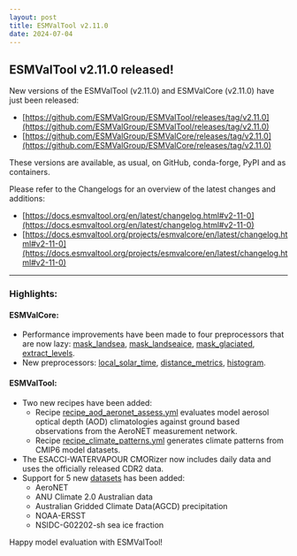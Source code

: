 ```yaml
---
layout: post
title: ESMValTool v2.11.0
date: 2024-07-04
---
```


## ESMValTool v2.11.0 released!

New versions of the ESMValTool (v2.11.0) and ESMValCore (v2.11.0) have just been released:
-	[https://github.com/ESMValGroup/ESMValTool/releases/tag/v2.11.0](https://github.com/ESMValGroup/ESMValTool/releases/tag/v2.11.0)
-	[https://github.com/ESMValGroup/ESMValCore/releases/tag/v2.11.0](https://github.com/ESMValGroup/ESMValCore/releases/tag/v2.11.0) 

These versions are available, as usual, on GitHub, conda-forge, PyPI and as containers. 

Please refer to the Changelogs for an overview of the latest changes and additions:
-	[https://docs.esmvaltool.org/en/latest/changelog.html#v2-11-0](https://docs.esmvaltool.org/en/latest/changelog.html#v2-11-0)
-	[https://docs.esmvaltool.org/projects/esmvalcore/en/latest/changelog.html#v2-11-0](https://docs.esmvaltool.org/projects/esmvalcore/en/latest/changelog.html#v2-11-0) 

-------------------

### Highlights:
#### ESMValCore:

- Performance improvements have been made to four preprocessors that are now lazy: [mask_landsea](https://docs.esmvaltool.org/projects/ESMValCore/en/latest/api/esmvalcore.preprocessor.html#esmvalcore.preprocessor.mask_landsea), [mask_landseaice](https://docs.esmvaltool.org/projects/ESMValCore/en/latest/api/esmvalcore.preprocessor.html#esmvalcore.preprocessor.mask_landseaice), [mask_glaciated](https://docs.esmvaltool.org/projects/ESMValCore/en/latest/api/esmvalcore.preprocessor.html#esmvalcore.preprocessor.mask_glaciated), [extract_levels](https://docs.esmvaltool.org/projects/ESMValCore/en/latest/api/esmvalcore.preprocessor.html#esmvalcore.preprocessor.extract_levels).
- New preprocessors: [local_solar_time](https://docs.esmvaltool.org/projects/ESMValCore/en/latest/api/esmvalcore.preprocessor.html#esmvalcore.preprocessor.local_solar_time), [distance_metrics](https://docs.esmvaltool.org/projects/ESMValCore/en/latest/api/esmvalcore.preprocessor.html#esmvalcore.preprocessor.distance_metric), [histogram](https://docs.esmvaltool.org/projects/ESMValCore/en/latest/api/esmvalcore.preprocessor.html#esmvalcore.preprocessor.histogram).

#### ESMValTool:

- Two new recipes have been added:
  * Recipe [recipe_aod_aeronet_assess.yml](https://docs.esmvaltool.org/en/latest/recipes/recipe_aod_aeronet_assess.html) evaluates model aerosol optical depth (AOD) climatologies against ground based observations from the AeroNET measurement network.
  * Recipe [recipe_climate_patterns.yml](https://docs.esmvaltool.org/en/latest/recipes/recipe_climate_patterns.html) generates climate patterns from CMIP6 model datasets.
- The ESACCI-WATERVAPOUR CMORizer now includes daily data and uses the officially released CDR2 data.
- Support for 5 new [datasets](https://docs.esmvaltool.org/en/latest/input.html#supported-datasets-for-which-a-cmorizer-script-is-available) has been added:
  * AeroNET
  * ANU Climate 2.0 Australian data
  * Australian Gridded Climate Data(AGCD) precipitation
  * NOAA-ERSST
  * NSIDC-G02202-sh sea ice fraction

Happy model evaluation with ESMValTool!
